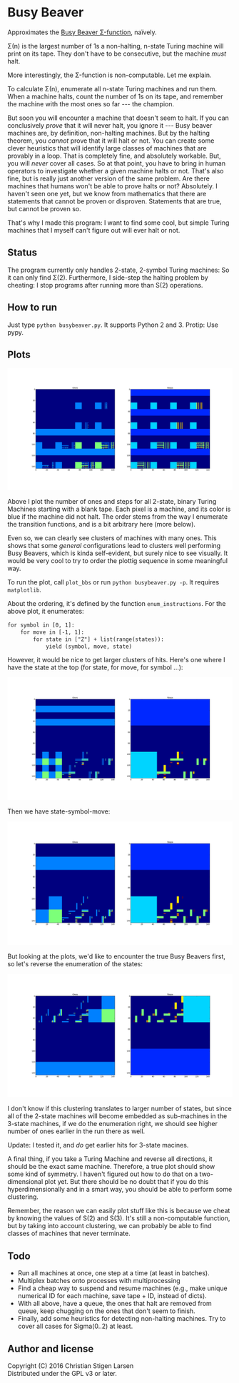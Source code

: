Busy Beaver
===========

Approximates the [Busy Beaver Σ-function][busybeaver], naïvely.

Σ(n) is the largest number of 1s a non-halting, n-state Turing machine will
print on its tape. They don't have to be consecutive, but the machine *must*
halt.

More interestingly, the Σ-function is non-computable. Let me explain.

To calculate Σ(n), enumerate all n-state Turing machines and run them. When a
machine halts, count the number of 1s on its tape, and remember the machine
with the most ones so far --- the champion.

But soon you will encounter a machine that doesn't seem to halt. If you can
conclusively *prove* that it will never halt, you ignore it --- Busy beaver
machines are, by definition, non-halting machines. But by the halting theorem,
you *cannot* prove that it will halt or not. You can create some clever
heuristics that will identify large classes of machines that are provably in a
loop. That is completely fine, and absolutely workable. But, you will *never*
cover all cases. So at that point, you have to bring in human operators to
investigate whether a given machine halts or not. That's also fine, but is
really just another version of the same problem. Are there machines that humans
won't be able to prove halts or not? Absolutely. I haven't seen one yet, but we
know from mathematics that there are statements that cannot be proven or
disproven. Statements that are true, but cannot be proven so.

That's why I made this program: I want to find some cool, but simple Turing
machines that I myself can't figure out will ever halt or not.

Status
------

The program currently only handles 2-state, 2-symbol Turing machines: So it can
only find Σ(2). Furthermore, I side-step the halting problem by cheating: I
stop programs after running more than S(2) operations.

How to run
----------

Just type `python busybeaver.py`. It supports Python 2 and 3. Protip: Use pypy.

Plots
-----
![Plot of 2-state Busy Beavers](bb.png "2-state Busy Beavers")

Above I plot the number of ones and steps for all 2-state, binary Turing
Machines starting with a blank tape. Each pixel is a machine, and its color is
blue if the machine did not halt. The order stems from the way I enumerate the
transition functions, and is a bit arbitrary here (more below).

Even so, we can clearly see clusters of machines with many ones. This shows
that some *general* configurations lead to clusters well performing Busy
Beavers, which is kinda self-evident, but surely nice to see visually.  It
would be very cool to try to order the plottig sequence in some meaningful way.

To run the plot, call `plot_bbs` or run `python busybeaver.py -p`. It requires
`matplotlib`.

About the ordering, it's defined by the function `enum_instructions`. For the
above plot, it enumerates:

    for symbol in [0, 1]:
        for move in [-1, 1]:
            for state in ["Z"] + list(range(states)):
                yield (symbol, move, state)

However, it would be nice to get larger clusters of hits. Here's one where I
have the state at the top (for state, for move, for symbol ...):

![Plot of 2-state Busy Beavers](bb-state-move-symb.png "2-state Busy Beavers")

Then we have state-symbol-move:

![Plot of 2-state Busy Beavers](bb-state-symb-move.png "2-state Busy Beavers")

But looking at the plots, we'd like to encounter the true Busy Beavers first,
so let's reverse the enumeration of the states:

![Plot of 2-state Busy Beavers](bb-rstate-symb-move.png "2-state Busy Beavers")

I don't know if this clustering translates to larger number of states, but
since all of the 2-state machines will become embedded as sub-machines in the
3-state machines, if we do the enumeration right, we should see higher number
of ones earlier in the run there as well.

Update: I tested it, and *do* get earlier hits for 3-state macines.

A final thing, if you take a Turing Machine and reverse all directions, it
should be the exact same machine. Therefore, a true plot should show some kind
of symmetry. I haven't figured out how to do that on a two-dimensional plot
yet. But there should be no doubt that if you do this hyperdimensionally and in
a smart way, you should be able to perform some clustering.

Remember, the reason we can easily plot stuff like this is because we cheat by
knowing the values of S(2) and S(3). It's still a non-computable function, but
by taking into account clustering, we can probably be able to find classes of
machines that never terminate.

Todo
----

  * Run all machines at once, one step at a time (at least in batches).
  * Multiplex batches onto processes with multiprocessing
  * Find a cheap way to suspend and resume machines (e.g., make unique
    numerical ID for each machine, save tape + ID, instead of dicts).
  * With all above, have a queue, the ones that halt are removed from queue,
    keep chugging on the ones that don't seem to finish.
  * Finally, add some heuristics for detecting non-halting machines. Try to
    cover all cases for Sigma(0..2) at least.

Author and license
------------------

Copyright (C) 2016 Christian Stigen Larsen  
Distributed under the GPL v3 or later.

[busybeaver]: https://en.wikipedia.org/wiki/Busy_beaver
